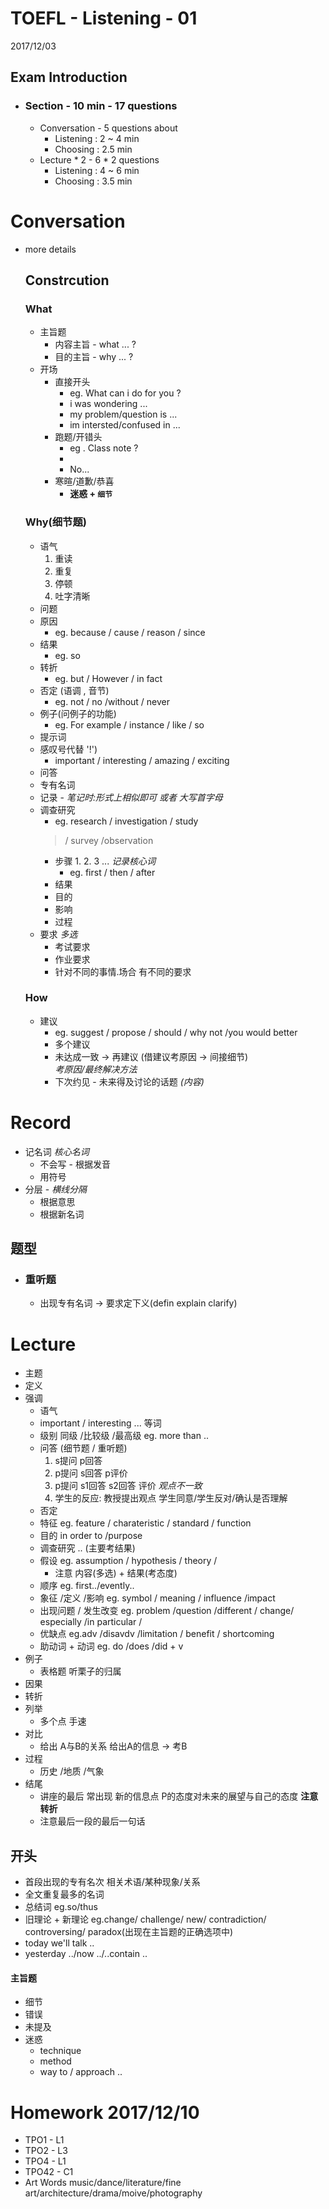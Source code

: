 TOEFL - Listening - 01
=
2017/12/03
## Exam Introduction
- ### Section - 10 min - 17 questions
    - Conversation - 5 questions about
        - Listening : 2 ~ 4 min
        - Choosing : 2.5 min
    - Lecture * 2 - 6 * 2 questions
        - Listening : 4 ~ 6 min
        - Choosing : 3.5 min
# Conversation
- more details
    ## Constrcution 
    ### What
    - 主旨题
        - 内容主旨 - what ... ?
        - 目的主旨 - why ... ?
    - 开场
        - 直接开头
            - eg. What can i do for you ?       
            - i was wondering ...
            - my problem/question is ...
            - im intersted/confused in ...
        - 跑题/开错头
            - eg . Class note ?
            - 
            - No...
        - 寒暄/道歉/恭喜 
            - **迷惑 + `细节`**
    ### Why(细节题)
    - 语气
        1. 重读
        1. 重复
        1. 停顿
        1. 吐字清晰
    - 问题
    - 原因
        -  eg. because / cause / reason / since
    - 结果
        - eg. so
    - 转折
        - eg. but / However / in fact
    - 否定 (语调 , 音节)
        - eg. not / no /without / never      
    - 例子(问例子的功能)
        - eg. For example / instance / like / so
    - 提示词
    - 感叹号代替 '!')
        -  important / interesting / amazing / exciting 
    - 问答
    - 专有名词
    - 记录 - *笔记时:形式上相似即可 或者 大写首字母*
    - 调查研究
        -  eg. research / investigation / study 
        >  / survey /observation
        - 步骤 1. 2. 3 ... *记录核心词*
            - eg. first / then / after 
        - 结果
        - 目的
        - 影响
        - 过程
    - 要求 *多选*
        -  考试要求
        -  作业要求
        - 针对不同的事情.场合 有不同的要求
    ### How 
    - 建议 
        - eg. suggest / propose / should / why not /you would better
        - 多个建议
        - 未达成一致 -> 再建议 (借建议考原因 -> 间接细节)  
                 *考原因/最终解决方法*
        - 下次约见 - 未来得及讨论的话题 *(内容)*

# Record 
- 记名词 *核心名词* 
    - 不会写 - 根据发音
    - 用符号
- 分层 - *横线分隔*
    - 根据意思
    - 根据新名词
## 题型
* ### 重听题 
    * 出现专有名词 -> 要求定下义(defin explain clarify)


Lecture
==========
* 主题
* 定义
* 强调
    * 语气
    * important / interesting ... 等词
    * 级别 同级 /比较级 /最高级  eg. more than ..
    * 问答 (细节题 / 重听题)
        1. s提问 p回答
        1. p提问 s回答 p评价
        1. p提问 s1回答 s2回答 评价  *观点不一致*
        1. 学生的反应: 教授提出观点 学生同意/学生反对/确认是否理解 
    * 否定
    * 特征 eg. feature / charateristic / standard / function 
    * 目的 in order to /purpose
    * 调查研究 .. (主要考结果) 
    * 假设 eg. assumption / hypothesis / theory /
        * 注意 内容(多选) + 结果(考态度)
    * 顺序 eg. first../evently..
    * 象征 /定义 /影响 eg. symbol / meaning / influence    /impact 
    * 出现问题 / 发生改变 eg. problem /question /different / change/ especially /in particular / 
    * 优缺点 eg.adv /disavdv /limitation / benefit / shortcoming 
    * 助动词 + 动词 eg. do /does /did + v
* 例子
    * 表格题 听栗子的归属
* 因果
* 转折
* 列举
    * 多个点 手速
* 对比
    * 给出 A与B的关系 给出A的信息 -> 考B
* 过程
    * 历史 /地质 /气象
* 结尾
    * 讲座的最后 常出现 新的信息点 P的态度对未来的展望与自己的态度 **注意转折**
    * 注意最后一段的最后一句话
## 开头
* 首段出现的专有名次 相关术语/某种现象/关系
* 全文重复最多的名词
* 总结词 eg.so/thus
* 旧理论 + 新理论 eg.change/ challenge/ new/ contradiction/ controversing/ paradox(出现在主旨题的正确选项中) 
* today we'll talk ..
* yesterday ../now ../..contain ..
#### 主旨题
* 细节
* 错误
* 未提及
* 迷惑
    * technique
    * method
    * way to / approach ..
# Homework 2017/12/10
* TPO1 - L1
* TPO2 - L3
* TPO4 - L1
* TPO42 - C1
* Art Words music/dance/literature/fine art/architecture/drama/moive/photography
